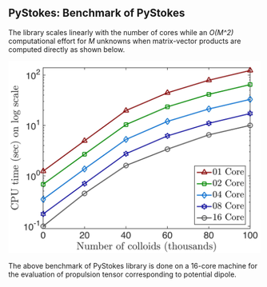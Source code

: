 ## PyStokes: Benchmark of PyStokes


The library scales linearly with the number of cores while an *O(M^2)* computational effort for *M* unknowns when matrix-vector products are computed directly as shown below. 

![Alt text](benchmark.jpg "Benchmarks for calculation of the propulsion tensor corresponding to potential dipole on a 16-core machine using the PyStokes library")


The above benchmark of PyStokes library is done on a 16-core machine for the evaluation of propulsion tensor corresponding to potential dipole.
